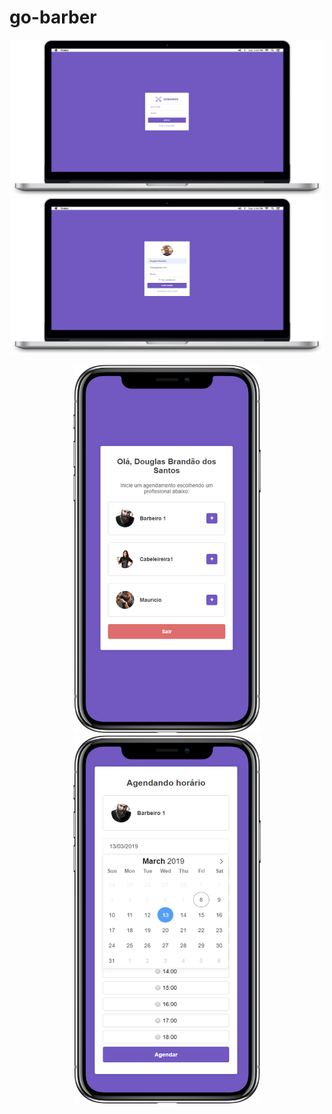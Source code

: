 # go-barber

<p align="center">
 <img src="https://github.com/douglasbrandao21/go-barber/blob/master/previews/login.jpg" width="500" height="250"/>
 <img src="https://github.com/douglasbrandao21/go-barber/blob/master/previews/cadastro.jpg" width="500" height="250"/>
</p>

<p align="center">
  
</p>

<p align="center">
 <img src="https://github.com/douglasbrandao21/go-barber/blob/master/previews/dashboard.jpg" width="300" height="590"/>
 <img src="https://github.com/douglasbrandao21/go-barber/blob/master/previews/horarios.jpg" width="300" height="590"/>
</p>
